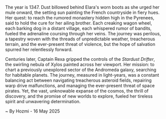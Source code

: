 
The year is 1347.  Dust billowed behind Elara's worn boots as she urged her mule onward, the setting sun painting the French countryside in fiery hues.  Her quest: to reach the rumored monastery hidden high in the Pyrenees, said to hold the cure for her ailing brother.  Each creaking wagon wheel, each barking dog in a distant village, each whispered rumor of bandits, fueled the adrenaline coursing through her veins.  The journey was perilous, a tapestry woven with the threads of unpredictable weather, treacherous terrain, and the ever-present threat of violence, but the hope of salvation spurred her relentlessly forward.

Centuries later, Captain Rexa gripped the controls of the *Stardust Drifter*, the swirling nebula of Xylos painted across her viewport.  Her mission: to chart a previously unexplored sector of the Andromeda galaxy, searching for habitable planets.  The journey, measured in light-years, was a constant balancing act between navigating treacherous asteroid fields, repairing warp drive malfunctions, and managing the ever-present threat of space pirates.  Yet, the vast, unknowable expanse of the cosmos, the thrill of discovery, and the promise of new worlds to explore, fueled her tireless spirit and unwavering determination.

~ By Hozmi - 16 May 2025
